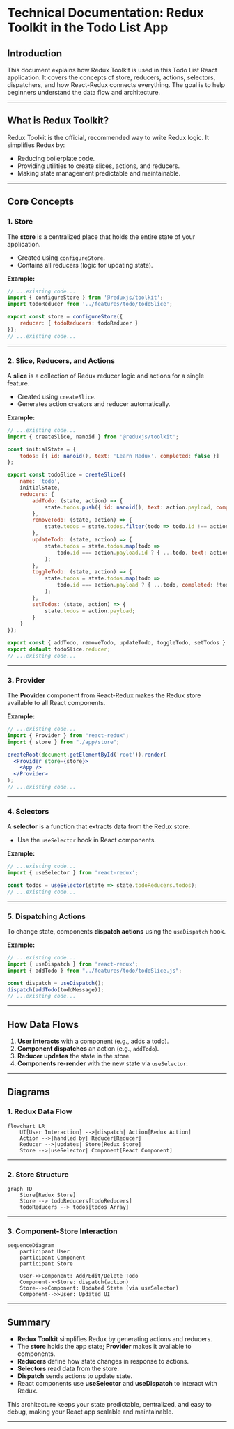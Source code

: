 # Technical Documentation: Redux Toolkit in the Todo List App

## Introduction

This document explains how Redux Toolkit is used in this Todo List React application. It covers the concepts of store, reducers, actions, selectors, dispatchers, and how React-Redux connects everything. The goal is to help beginners understand the data flow and architecture.

---

## What is Redux Toolkit?

Redux Toolkit is the official, recommended way to write Redux logic. It simplifies Redux by:

- Reducing boilerplate code.
- Providing utilities to create slices, actions, and reducers.
- Making state management predictable and maintainable.

---

## Core Concepts

### 1. Store

The **store** is a centralized place that holds the entire state of your application.

- Created using `configureStore`.
- Contains all reducers (logic for updating state).

**Example:**

```js
// ...existing code...
import { configureStore } from '@reduxjs/toolkit';
import todoReducer from '../features/todo/todoSlice';

export const store = configureStore({
    reducer: { todoReducers: todoReducer }
});
// ...existing code...
```

---

### 2. Slice, Reducers, and Actions

A **slice** is a collection of Redux reducer logic and actions for a single feature.

- Created using `createSlice`.
- Generates action creators and reducer automatically.

**Example:**

```js
// ...existing code...
import { createSlice, nanoid } from '@reduxjs/toolkit';

const initialState = {
    todos: [{ id: nanoid(), text: 'Learn Redux', completed: false }]
};

export const todoSlice = createSlice({
    name: 'todo',
    initialState,
    reducers: {
        addTodo: (state, action) => {
            state.todos.push({ id: nanoid(), text: action.payload, completed: false });
        },
        removeTodo: (state, action) => {
            state.todos = state.todos.filter(todo => todo.id !== action.payload);
        },
        updateTodo: (state, action) => {
            state.todos = state.todos.map(todo =>
                todo.id === action.payload.id ? { ...todo, text: action.payload.text } : todo
            );
        },
        toggleTodo: (state, action) => {
            state.todos = state.todos.map(todo =>
                todo.id === action.payload ? { ...todo, completed: !todo.completed } : todo
            );
        },
        setTodos: (state, action) => {
            state.todos = action.payload;
        }
    }
});

export const { addTodo, removeTodo, updateTodo, toggleTodo, setTodos } = todoSlice.actions;
export default todoSlice.reducer;
// ...existing code...
```

---

### 3. Provider

The **Provider** component from React-Redux makes the Redux store available to all React components.

**Example:**

```jsx
// ...existing code...
import { Provider } from "react-redux";
import { store } from "./app/store";

createRoot(document.getElementById('root')).render(
  <Provider store={store}>
    <App />
  </Provider>
);
// ...existing code...
```

---

### 4. Selectors

A **selector** is a function that extracts data from the Redux store.

- Use the `useSelector` hook in React components.

**Example:**

```jsx
// ...existing code...
import { useSelector } from 'react-redux';

const todos = useSelector(state => state.todoReducers.todos);
// ...existing code...
```

---

### 5. Dispatching Actions

To change state, components **dispatch actions** using the `useDispatch` hook.

**Example:**

```jsx
// ...existing code...
import { useDispatch } from 'react-redux';
import { addTodo } from "../features/todo/todoSlice.js";

const dispatch = useDispatch();
dispatch(addTodo(todoMessage));
// ...existing code...
```

---

## How Data Flows

1. **User interacts** with a component (e.g., adds a todo).
2. **Component dispatches** an action (e.g., `addTodo`).
3. **Reducer updates** the state in the store.
4. **Components re-render** with the new state via `useSelector`.

---

## Diagrams

### 1. Redux Data Flow

```mermaid
flowchart LR
    UI[User Interaction] -->|dispatch| Action[Redux Action]
    Action -->|handled by| Reducer[Reducer]
    Reducer -->|updates| Store[Redux Store]
    Store -->|useSelector| Component[React Component]
```

---

### 2. Store Structure

```mermaid
graph TD
    Store[Redux Store]
    Store --> todoReducers[todoReducers]
    todoReducers --> todos[todos Array]
```

---

### 3. Component-Store Interaction

```mermaid
sequenceDiagram
    participant User
    participant Component
    participant Store

    User->>Component: Add/Edit/Delete Todo
    Component->>Store: dispatch(action)
    Store-->>Component: Updated State (via useSelector)
    Component-->>User: Updated UI
```

---

## Summary

- **Redux Toolkit** simplifies Redux by generating actions and reducers.
- The **store** holds the app state; **Provider** makes it available to components.
- **Reducers** define how state changes in response to actions.
- **Selectors** read data from the store.
- **Dispatch** sends actions to update state.
- React components use **useSelector** and **useDispatch** to interact with Redux.

This architecture keeps your state predictable, centralized, and easy to debug, making your React app scalable and maintainable.

---